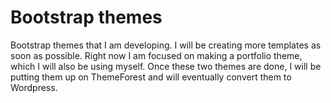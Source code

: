 # Bootstrap themes

Bootstrap themes that I am developing. I will be creating more templates as soon as possible. Right now I am focused on making a portfolio theme, which I will also be using myself. Once these two themes are done, I will be putting them up on ThemeForest and will eventually convert them to Wordpress.
